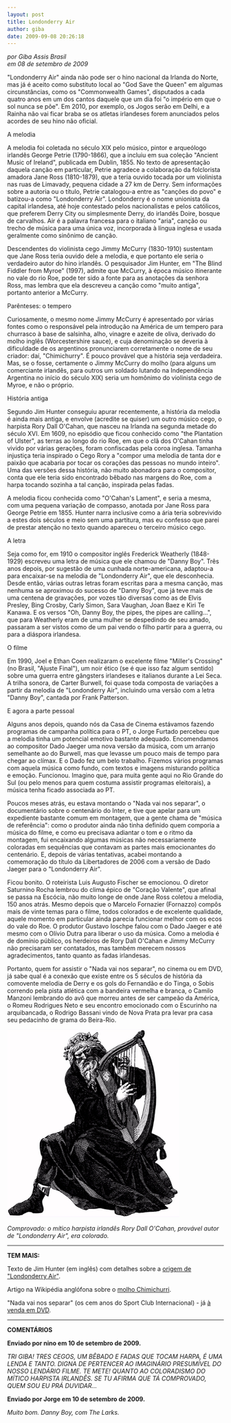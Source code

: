 ```yaml
---
layout: post
title: Londonderry Air
author: giba
date: 2009-09-08 20:26:18
---
```

*por Giba Assis Brasil*\
*em 08 de setembro de 2009*

"Londonderry Air" ainda não pode ser o hino nacional da Irlanda do Norte, mas já é aceito como substituto local ao "God Save the Queen" em algumas circunstâncias, como os "Commonwealth Games", disputados a cada quatro anos em um dos cantos daquele que um dia foi "o império em que o sol nunca se põe". Em 2010, por exemplo, os Jogos serão em Delhi, e a Rainha não vai ficar braba se os atletas irlandeses forem anunciados pelos acordes de seu hino não oficial.

A melodia

A melodia foi coletada no século XIX pelo músico, pintor e arqueólogo irlandês George Petrie (1790-1866), que a incluiu em sua coleção "Ancient Music of Ireland", publicada em Dublin, 1855. No texto de apresentação daquela canção em particular, Petrie agradece a colaboração da folclorista amadora Jane Ross (1810-1879), que a teria ouvido tocada por um violinista nas ruas de Limavady, pequena cidade a 27 km de Derry. Sem informações sobre a autoria ou o título, Petrie catalogou-a entre as "canções do povo" e batizou-a como "Londonderry Air". Londonderry é o nome unionista da capital irlandesa, até hoje contestado pelos nacionalistas e pelos católicos, que preferem Derry City ou simplesmente Derry, do irlandês Doire, bosque de carvalhos. Air é a palavra francesa para o italiano "aria", canção ou trecho de música para uma única voz, incorporada à língua inglesa e usada geralmente como sinônimo de canção.

Descendentes do violinista cego Jimmy McCurry (1830-1910) sustentam que Jane Ross teria ouvido dele a melodia, e que portanto ele seria o verdadeiro autor do hino irlandês. O pesquisador Jim Hunter, em "The Blind Fiddler from Myroe" (1997), admite que McCurry, à época músico itinerante no vale do rio Roe, pode ter sido a fonte para as anotações da senhora Ross, mas lembra que ela descreveu a canção como "muito antiga", portanto anterior a McCurry.

Parênteses: o tempero

Curiosamente, o mesmo nome Jimmy McCurry é apresentado por várias fontes como o responsável pela introdução na América de um tempero para churrasco à base de salsinha, alho, vinagre e azeite de oliva, derivado do molho inglês (Worcestershire sauce), e cuja denominação se deveria à dificuldade de os argentinos pronunciarem corretamente o nome de seu criador: daí, "Chimichurry". É pouco provável que a história seja verdadeira. Mas, se o fosse, certamente o Jimmy McCurry do molho (para alguns um comerciante irlandês, para outros um soldado lutando na Independência Argentina no início do século XIX) seria um homônimo do violinista cego de Myroe, e não o próprio.

História antiga

Segundo Jim Hunter conseguiu apurar recentemente, a história da melodia é ainda mais antiga, e envolve (acredite se quiser) um outro músico cego, o harpista Rory Dall O'Cahan, que nasceu na Irlanda na segunda metade do século XVI. Em 1609, no episódio que ficou conhecido como "the Plantation of Ulster", as terras ao longo do rio Roe, em que o clã dos O'Cahan tinha vivido por várias gerações, foram confiscadas pela coroa inglesa. Tamanha injustiça teria inspirado o Cego Rory a "compor uma melodia de tanta dor e paixão que acabaria por tocar os corações das pessoas no mundo inteiro". Uma das versões dessa história, não muito abonadora para o compositor, conta que ele teria sido encontrado bêbado nas margens do Roe, com a harpa tocando sozinha a tal canção, inspirada pelas fadas.

A melodia ficou conhecida como "O'Cahan's Lament", e seria a mesma, com uma pequena variação de compasso, anotada por Jane Ross para George Petrie em 1855. Hunter narra inclusive como a ária teria sobrevivido a estes dois séculos e meio sem uma partitura, mas eu confesso que parei de prestar atenção no texto quando apareceu o terceiro músico cego.

A letra

Seja como for, em 1910 o compositor inglês Frederick Weatherly (1848-1929) escreveu uma letra de música que ele chamou de "Danny Boy". Três anos depois, por sugestão de uma cunhada norte-americana, adaptou-a para encaixar-se na melodia de "Londonderry Air", que ele desconhecia. Desde então, várias outras letras foram escritas para a mesma canção, mas nenhuma se aproximou do sucesso de "Danny Boy", que já teve mais de uma centena de gravações, por vozes tão diversas como as de Elvis Presley, Bing Crosby, Carly Simon, Sara Vaughan, Joan Baez e Kiri Te Kanawa. E os versos "Oh, Danny Boy, the pipes, the pipes are calling...", que para Weatherly eram de uma mulher se despedindo de seu amado, passaram a ser vistos como de um pai vendo o filho partir para a guerra, ou para a diáspora irlandesa.

O filme

Em 1990, Joel e Ethan Coen realizaram o excelente filme "Miller's Crossing" (no Brasil, "Ajuste Final"), um noir ético (se é que isso faz algum sentido) sobre uma guerra entre gângsters irlandeses e italianos durante a Lei Seca. A trilha sonora, de Carter Burwell, foi quase toda composta de variações a partir da melodia de "Londonderry Air", incluindo uma versão com a letra "Danny Boy", cantada por Frank Patterson.

E agora a parte pessoal

Alguns anos depois, quando nós da Casa de Cinema estávamos fazendo programas de campanha política para o PT, o Jorge Furtado percebeu que a melodia tinha um potencial emotivo bastante adequado. Encomendamos ao compositor Dado Jaeger uma nova versão da música, com um arranjo semelhante ao do Burwell, mas que levasse um pouco mais de tempo para chegar ao clímax. E o Dado fez um belo trabalho. Fizemos vários programas com aquela música como fundo, com textos e imagens misturando política e emoção. Funcionou. Imagino que, para muita gente aqui no Rio Grande do Sul (ou pelo menos para quem costuma assistir programas eleitorais), a música tenha ficado associada ao PT.

Poucos meses atrás, eu estava montando o "Nada vai nos separar", o documentário sobre o centenário do Inter, e tive que apelar para um expediente bastante comum em montagem, que a gente chama de "música de referência": como o produtor ainda não tinha definido quem comporia a música do filme, e como eu precisava adiantar o tom e o ritmo da montagem, fui encaixando algumas músicas não necessariamente coloradas em sequências que contavam as partes mais emocionantes do centenário. E, depois de várias tentativas, acabei montando a comemoração do título da Libertadores de 2006 com a versão de Dado Jaeger para o "Londonderry Air".

Ficou bonito. O roteirista Luis Augusto Fischer se emocionou. O diretor Saturnino Rocha lembrou do clima épico de "Coração Valente", que afinal se passa na Escócia, não muito longe de onde Jane Ross coletou a melodia, 150 anos atrás. Mesmo depois que o Marcelo Fornazier (Fornazzo) compôs mais de vinte temas para o filme, todos colorados e de excelente qualidade, aquele momento em particular ainda parecia funcionar melhor com os ecos do vale do Roe. O produtor Gustavo Ioschpe falou com o Dado Jaeger e até mesmo com o Olívio Dutra para liberar o uso da música. Como a melodia é de domínio público, os herdeiros de Rory Dall O'Cahan e Jimmy McCurry não precisaram ser contatados, mas também merecem nossos agradecimentos, tanto quanto as fadas irlandesas.

Portanto, quem for assistir o "Nada vai nos separar", no cinema ou em DVD, já sabe qual é a conexão que existe entre os 5 séculos de história da comovente melodia de Derry e os gols do Fernandão e do Tinga, o Sobis correndo pela pista atlética com a bandeira vermelha e branca, o Camilo Manzoni lembrando do avô que morreu antes de ser campeão da América, o Romeu Rodrigues Neto e seu encontro emocionado com o Escurinho na arquibancada, o Rodrigo Bassani vindo de Nova Prata pra levar pra casa seu pedacinho de grama do Beira-Rio.

![](/uploads/rorydall.jpg)

*Comprovado: o mítico harpista irlandês Rory Dall O'Cahan, provável autor de "Londonderry Air", era colorado.*

- - -

**TEM MAIS:**

Texto de Jim Hunter (em inglês) com detalhes sobre a [origem de "Londonderry Air"](http://www.theoriginofdannyboy.com/).

Artigo na Wikipédia anglófona sobre o [molho Chimichurri](http://en.wikipedia.org/wiki/Chimichurri).

"Nada vai nos separar" (os cem anos do Sport Club Internacional) - já [à venda em DVD](http://www.filmecentenario.com.br/).

- - -

**COMENTÁRIOS**

**Enviado por nino em 10 de setembro de 2009.**

*TRI GIBA! TRES CEGOS, UM BÊBADO E FADAS QUE TOCAM HARPA, É UMA LENDA E TANTO. DIGNA DE PERTENCER AO IMAGINÁRIO PRESUMÍVEL DO NOSSO LENDÁRIO FILME. TE METE! QUANTO AO COLORADISMO DO MÍTICO HARPISTA IRLANDÊS. SE TU AFIRMA QUE TÁ COMPROVADO, QUEM SOU EU PRÁ DUVIDAR...*

**Enviado por Jorge em 10 de setembro de 2009.**

*Muito bom. Danny Boy, com The Larks.*